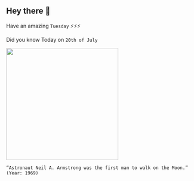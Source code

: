 ## Hey there 👋
Have an amazing `Tuesday` ⚡⚡⚡

Did you know Today on `20th of July`
 
 [<img src="https://upload.wikimedia.org/wikipedia/commons/0/0d/Neil_Armstrong_pose.jpg" width="300" />](https://www.history.com/this-day-in-history/armstrong-walks-on-moon#:~:text=At%2010%3A56%20p.m.%20EDT,on%20the%20surface%20of%20the) 
 ```
“Astronaut Neil A. Armstrong was the first man to walk on the Moon.” (Year: 1969)
```
